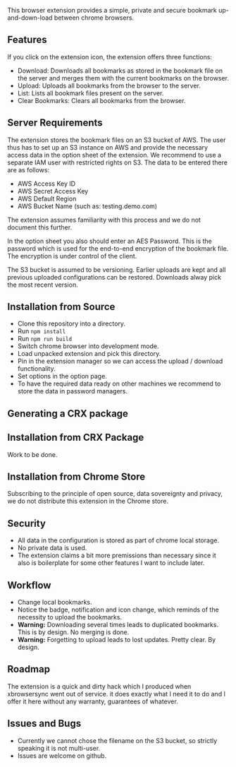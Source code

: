 This browser extension provides a simple, private and secure bookmark up-and-down-load between chrome browsers.

## Features

If you click on the extension icon, the extension offers three functions:
* Download: Downloads all bookmarks as stored in the bookmark file on the server and merges them with the current bookmarks on the browser.
* Upload: Uploads all bookmarks from the browser to the server.
* List: Lists all bookmark files present on the server. 
* Clear Bookmarks: Clears all bookmarks from the browser.

## Server Requirements

The extension stores the bookmark files on an S3 bucket of AWS. The user thus has to set up an S3
instance on AWS and provide the necessary access data in the option sheet of the extension.
We recommend to use a separate IAM user with restricted rights on S3. The data to be entered there are as follows:

* AWS Access Key ID
* AWS Secret Access Key
* AWS Default Region
* AWS Bucket Name (such as: testing.demo.com)

The extension assumes familiarity with this process and we do not document this further.

In the option sheet you also should enter an AES Password. This is the password which is
used for the end-to-end encryption of the bookmark file. The encryption is under control of the client.

The S3 bucket is assumed to be versioning. Earlier uploads are kept and all previous uploaded
configurations can be restored. Downloads alway pick the most recent version.

## Installation from Source

* Clone this repository into a directory.
* Run <code>npm install</code>
* Run <code>npm run build</code>
* Switch chrome browser into development mode.
* Load unpacked extension and pick this directory.
* Pin in the extension manager so we can access the upload / download functionality.
* Set options in the option page. 
* To have the required data ready on other machines we recommend to store the data in password managers.


## Generating a CRX package


## Installation from CRX Package  

Work to be done.

## Installation from Chrome Store

Subscribing to the principle of open source, data sovereignty and privacy, we do not distribute
this extension in the Chrome store.

## Security

* All data in the configuration is stored as part of chrome local storage.
* No private data is used.
* The extension claims a bit more premissions than necessary since it also is boilerplate for some other features I want to include later.

## Workflow

* Change local bookmarks.
* Notice the badge, notification and icon change, which reminds of the necessity to upload the bookmarks.
* **Warning:** Downloading several times leads to duplicated bookmarks. This is by design. No merging is done.
* **Warning:** Forgetting to upload leads to lost updates. Pretty clear. By design.

## Roadmap

The extension is a quick and dirty hack which I produced when xbrowsersync went out of service.
it does exactly what I need it to do and I offer it here without any warranty, guarantees of whatever.

## Issues and Bugs

* Currently we cannot chose the filename on the S3 bucket, so strictly speaking it is not multi-user.
* Issues are welcome on github.




